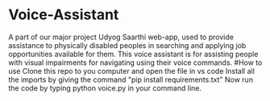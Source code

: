 # Voice-Assistant
A part of our major project Udyog Saarthi web-app, used to provide assistance to physically disabled peoples in searching and applying job opportunities available for them. This voice assistant is for assisting people with visual impairments for navigating using their voice commands.
#How to use
Clone this repo to you computer and open the file in vs code
Install all the imports by giving the command "pip install requirements.txt"
Now run the code by typing python voice.py in your command line.
